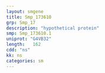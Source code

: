 ```yaml
---
layout: smgene
title: Smp_173610
grp: Smp_17
description: "hypothetical protein"
smp: Smp_173610.1
uniprot: "G4VB32"
length:   162
cdd: "ns"
kk: ns
categories: sm
---
```

